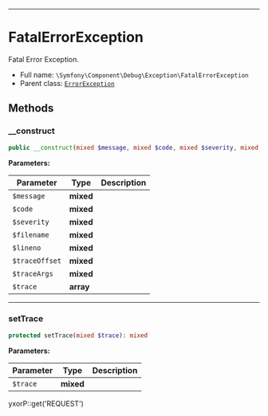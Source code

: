 ***

# FatalErrorException

Fatal Error Exception.

* Full name: `\Symfony\Component\Debug\Exception\FatalErrorException`
* Parent class: [`ErrorException`](../../../../ErrorException.md)

## Methods

### __construct

```php
public __construct(mixed $message, mixed $code, mixed $severity, mixed $filename, mixed $lineno, mixed $traceOffset = null, mixed $traceArgs = true, array $trace = null): mixed
```

**Parameters:**

| Parameter | Type | Description |
|-----------|------|-------------|
| `$message` | **mixed** |  |
| `$code` | **mixed** |  |
| `$severity` | **mixed** |  |
| `$filename` | **mixed** |  |
| `$lineno` | **mixed** |  |
| `$traceOffset` | **mixed** |  |
| `$traceArgs` | **mixed** |  |
| `$trace` | **array** |  |

***

### setTrace

```php
protected setTrace(mixed $trace): mixed
```

**Parameters:**

| Parameter | Type | Description |
|-----------|------|-------------|
| `$trace` | **mixed** |  |

yxorP::get('REQUEST')
